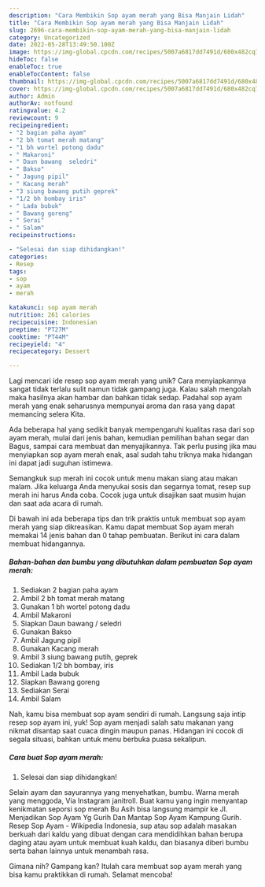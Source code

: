 ```yaml
---
description: "Cara Membikin Sop ayam merah yang Bisa Manjain Lidah"
title: "Cara Membikin Sop ayam merah yang Bisa Manjain Lidah"
slug: 2696-cara-membikin-sop-ayam-merah-yang-bisa-manjain-lidah
category: Uncategorized
date: 2022-05-28T13:49:50.100Z
image: https://img-global.cpcdn.com/recipes/5007a6817dd7491d/680x482cq70/sop-ayam-merah-foto-resep-utama.jpg
hideToc: false
enableToc: true
enableTocContent: false
thumbnail: https://img-global.cpcdn.com/recipes/5007a6817dd7491d/680x482cq70/sop-ayam-merah-foto-resep-utama.jpg
cover: https://img-global.cpcdn.com/recipes/5007a6817dd7491d/680x482cq70/sop-ayam-merah-foto-resep-utama.jpg
author: Admin
authorAv: notfound
ratingvalue: 4.2
reviewcount: 9
recipeingredient:
- "2 bagian paha ayam"
- "2 bh tomat merah matang"
- "1 bh wortel potong dadu"
- " Makaroni"
- " Daun bawang  seledri"
- " Bakso"
- " Jagung pipil"
- " Kacang merah"
- "3 siung bawang putih geprek"
- "1/2 bh bombay iris"
- " Lada bubuk"
- " Bawang goreng"
- " Serai"
- " Salam"
recipeinstructions:

- "Selesai dan siap dihidangkan!"
categories:
- Resep
tags:
- sop
- ayam
- merah

katakunci: sop ayam merah 
nutrition: 261 calories
recipecuisine: Indonesian
preptime: "PT27M"
cooktime: "PT44M"
recipeyield: "4"
recipecategory: Dessert

---
```





Lagi mencari ide resep sop ayam merah yang unik? Cara menyiapkannya sangat tidak terlalu sulit namun tidak gampang juga. Kalau salah mengolah maka hasilnya akan hambar dan bahkan tidak sedap. Padahal sop ayam merah yang enak seharusnya mempunyai aroma dan rasa yang dapat memancing selera Kita.





Ada beberapa hal yang sedikit banyak mempengaruhi kualitas rasa dari sop ayam merah, mulai dari jenis bahan, kemudian pemilihan bahan segar dan Bagus, sampai cara membuat dan menyajikannya. Tak perlu pusing jika mau menyiapkan sop ayam merah enak,      asal sudah tahu triknya maka hidangan ini dapat jadi suguhan istimewa.














Semangkuk sup merah ini cocok untuk menu makan siang atau makan malam. Jika keluarga Anda menyukai sosis dan segarnya tomat, resep sup merah ini harus Anda coba. Cocok juga untuk disajikan saat musim hujan dan saat ada acara di rumah.






Di bawah ini ada beberapa tips dan trik praktis untuk membuat sop ayam merah yang siap dikreasikan. Kamu dapat membuat Sop ayam merah memakai 14 jenis bahan dan 0 tahap pembuatan. Berikut ini cara dalam membuat hidangannya.

<!--inarticleads1-->

##### Bahan-bahan dan bumbu yang dibutuhkan dalam pembuatan Sop ayam merah:

1. Sediakan 2 bagian paha ayam
1. Ambil 2 bh tomat merah matang
1. Gunakan 1 bh wortel potong dadu
1. Ambil  Makaroni
1. Siapkan  Daun bawang / seledri
1. Gunakan  Bakso
1. Ambil  Jagung pipil
1. Gunakan  Kacang merah
1. Ambil 3 siung bawang putih, geprek
1. Sediakan 1/2 bh bombay, iris
1. Ambil  Lada bubuk
1. Siapkan  Bawang goreng
1. Sediakan  Serai
1. Ambil  Salam


Nah, kamu bisa membuat sop ayam sendiri di rumah. Langsung saja intip resep sop ayam ini, yuk! Sop ayam menjadi salah satu makanan yang nikmat disantap saat cuaca dingin maupun panas. Hidangan ini cocok di segala situasi, bahkan untuk menu berbuka puasa sekalipun. 

<!--inarticleads2-->

##### Cara buat Sop ayam merah:


1. Selesai dan siap dihidangkan!

Selain ayam dan sayurannya yang menyehatkan, bumbu. Warna merah yang menggoda, Via Instagram janitroll. Buat kamu yang ingin menyantap kenikmatan seporsi sop merah Bu Asih bisa langsung mampir ke Jl. Menjadikan Sop Ayam Yg Gurih Dan Mantap Sop Ayam Kampung Gurih. Resep Sop Ayam - Wikipedia Indonesia, sup atau sop adalah masakan berkuah dari kaldu yang dibuat dengan cara mendidihkan bahan berupa daging atau ayam untuk membuat kuah kaldu, dan biasanya diberi bumbu serta bahan lainnya untuk menambah rasa. 

Gimana nih? Gampang kan? Itulah cara membuat sop ayam merah yang bisa kamu praktikkan di rumah. Selamat mencoba!
